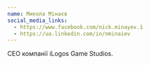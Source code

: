 ```yaml
---
name: Микола Мінаєв
social_media_links:
  - https://www.facebook.com/nick.minayev.1
  - https://ua.linkedin.com/in/nminaiev
---
```


СЕО компанії iLogos Game Studios.
